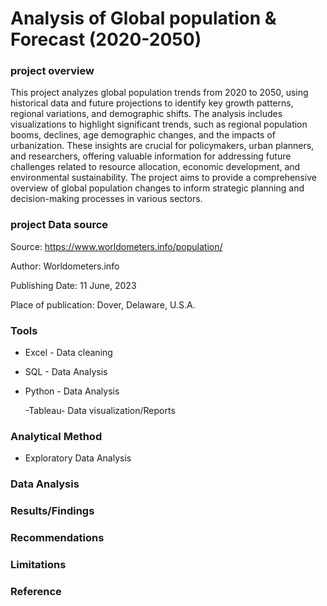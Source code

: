 # Analysis of Global population & Forecast (2020-2050)


### project overview
This project analyzes global population trends from 2020 to 2050, using historical data and future projections to identify key growth patterns, regional variations, and demographic shifts. The analysis includes visualizations to highlight significant trends, such as regional population booms, declines, age demographic changes, and the impacts of urbanization. These insights are crucial for policymakers, urban planners, and researchers, offering valuable information for addressing future challenges related to resource allocation, economic development, and environmental sustainability. The project aims to provide a comprehensive overview of global population changes to inform strategic planning and decision-making processes in various sectors.

### project Data source 
Source: https://www.worldometers.info/population/

Author: Worldometers.info

Publishing Date: 11 June, 2023

Place of publication: Dover, Delaware, U.S.A.


### Tools 

- Excel - Data cleaning 

- SQL - Data Analysis

- Python - Data Analysis

  -Tableau- Data visualization/Reports 

### Analytical Method 

- Exploratory Data Analysis

### Data Analysis 



### Results/Findings



### Recommendations 



### Limitations 




### Reference 



